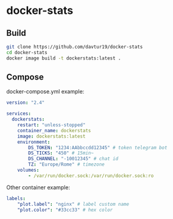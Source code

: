 # docker-stats

## Build
```bash
git clone https://github.com/davtur19/docker-stats
cd docker-stats
docker image build -t dockerstats:latest .
```

## Compose
docker-compose.yml example:
```yaml
version: "2.4"

services:
  dockerstats:
    restart: "unless-stopped"
    container_name: dockerstats
    image: dockerstats:latest
    environment:
        DS_TOKEN: "1234:AAbbccdd12345" # token telegram bot
        DS_TICKS: "450" # 15min~
        DS_CHANNEL: "-10012345" # chat id
        TZ: "Europe/Rome" # timezone
    volumes:
        - /var/run/docker.sock:/var/run/docker.sock:ro
```

Other container example:
```yaml
labels:
    "plot.label": "nginx" # label custom name
    "plot.color": "#33cc33" # hex color
```
